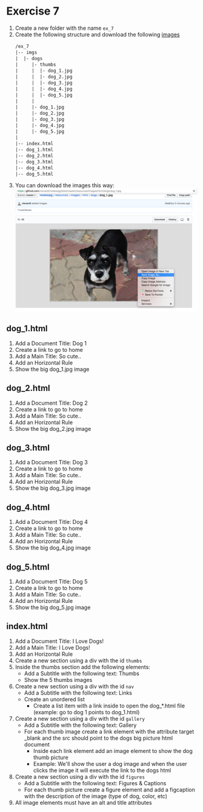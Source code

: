 # Exercise 7

1. Create a new folder with the name `ex_7`
1. Create the following structure and download the following [images](../../resources/images/html/dogs)
   ```
   /ex_7
   |-- imgs
   |  |- dogs
   |     |- thumbs
   |     |  |- dog_1.jpg
   |     |  |- dog_2.jpg
   |     |  |- dog_3.jpg
   |     |  |- dog_4.jpg
   |     |  |- dog_5.jpg
   |     |
   |     |- dog_1.jpg
   |     |- dog_2.jpg
   |     |- dog_3.jpg
   |     |- dog_4.jpg
   |     |- dog_5.jpg
   |
   |-- index.html
   |-- dog_1.html
   |-- dog_2.html
   |-- dog_3.html
   |-- dog_4.html
   |-- dog_5.html
   ```
1. You can download the images this way: ![How to download](../../resources/images/html/download_images.png)

## dog_1.html

1. Add a Document Title: Dog 1
1. Create a link to go to home
1. Add a Main Title: So cute..
1. Add an Horizontal Rule
1. Show the big dog_1.jpg image

## dog_2.html

1. Add a Document Title: Dog 2
1. Create a link to go to home
1. Add a Main Title: So cute..
1. Add an Horizontal Rule
1. Show the big dog_2.jpg image

## dog_3.html

1. Add a Document Title: Dog 3
1. Create a link to go to home
1. Add a Main Title: So cute..
1. Add an Horizontal Rule
1. Show the big dog_3.jpg image

## dog_4.html

1. Add a Document Title: Dog 4
1. Create a link to go to home
1. Add a Main Title: So cute..
1. Add an Horizontal Rule
1. Show the big dog_4.jpg image

## dog_5.html

1. Add a Document Title: Dog 5
1. Create a link to go to home
1. Add a Main Title: So cute..
1. Add an Horizontal Rule
1. Show the big dog_5.jpg image

## index.html

1. Add a Document Title: I Love Dogs!
1. Add a Main Title: I Love Dogs!
1. Add an Horizontal Rule
1. Create a new section using a div with the id `thumbs`
1. Inside the thumbs section add the following elements:
   - Add a Subtitle with the following text: Thumbs
   - Show the 5 thumbs images
1. Create a new section using a div with the id `nav`
   - Add a Subtitle with the following text: Links
   - Create an unordered list
     - Create a list item with a link inside to open the dog\_\*.html file (example: go to dog 1 points to dog_1.html)
1. Create a new section using a div with the id `gallery`
   - Add a Subtitle with the following text: Gallery
   - For each thumb image create a link element with the attribute target \_blank and the src should point to the dogs big picture html document
     - Inside each link element add an image element to show the dog thumb picture
     - Example: We'll show the user a dog image and when the user clicks the image it will execute the link to the dogs html
1. Create a new section using a div with the id `figures`
   - Add a Subtitle with the following text: Figures & Captions
   - For each thumb picture create a figure element and add a figcaption with the description of the image (type of dog, color, etc)
1. All image elements must have an alt and title attributes
